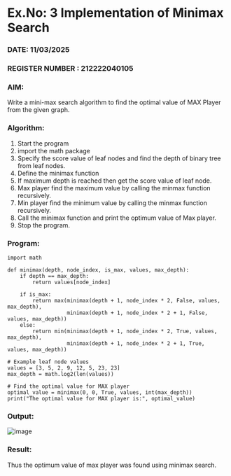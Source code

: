 # Ex.No: 3  Implementation of Minimax Search
### DATE: 11/03/2025                                                                           
### REGISTER NUMBER : 212222040105
### AIM: 
Write a mini-max search algorithm to find the optimal value of MAX Player from the given graph.
### Algorithm:
1. Start the program
2. import the math package
3. Specify the score value of leaf nodes and find the depth of binary tree from leaf nodes.
4. Define the minimax function
5. If maximum depth is reached then get the score value of leaf node.
6. Max player find the maximum value by calling the minmax function recursively.
7. Min player find the minimum value by calling the minmax function recursively.
8. Call the minimax function  and print the optimum value of Max player.
9. Stop the program. 

### Program:
```
import math

def minimax(depth, node_index, is_max, values, max_depth):
    if depth == max_depth:
        return values[node_index]
    
    if is_max:
        return max(minimax(depth + 1, node_index * 2, False, values, max_depth),
                   minimax(depth + 1, node_index * 2 + 1, False, values, max_depth))
    else:
        return min(minimax(depth + 1, node_index * 2, True, values, max_depth),
                   minimax(depth + 1, node_index * 2 + 1, True, values, max_depth))

# Example leaf node values
values = [3, 5, 2, 9, 12, 5, 23, 23]
max_depth = math.log2(len(values))

# Find the optimal value for MAX player
optimal_value = minimax(0, 0, True, values, int(max_depth))
print("The optimal value for MAX player is:", optimal_value)

```

### Output:
![image](https://github.com/user-attachments/assets/c042e432-19d3-4ac4-ab73-c1dfb815c3a3)


### Result:
Thus the optimum value of max player was found using minimax search.
